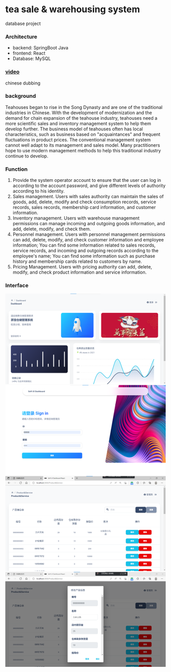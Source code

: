 # tea sale & warehousing system
database project

### Architecture
+ backend: SpringBoot Java
+ frontend: React
+ Database: MySQL

### [video](https://www.youtube.com/watch?v=hxa2o0-o6Hs)
chinese dubbing

### background
Teahouses began to rise in the Song Dynasty and are one of the traditional industries in Chinese. With the development of modernization and the demand for chain expansion of the teahouse industry, teahouses need a more scientific sales and inventory management system to help them develop further. The business model of teahouses often has local characteristics, such as business based on "acquaintances" and frequent fluctuations in product prices. The conventional management system cannot well adapt to its management and sales model. Many practitioners hope to use modern management methods to help this traditional industry continue to develop.

### Function
1. Provide the system operator account to ensure that the user can log in according to the account password, and give different levels of authority according to his identity.
2. Sales management. Users with sales authority can maintain the sales of goods, add, delete, modify and check consumption records, service records, sales records, membership card information, and customer information.
3. Inventory management. Users with warehouse management permissions can manage incoming and outgoing goods information, and add, delete, modify, and check them.
4. Personnel management. Users with personnel management permissions can add, delete, modify, and check customer information and employee information; You can find some information related to sales records, service records, and incoming and outgoing records according to the employee's name; You can find some information such as purchase history and membership cards related to customers by name.
5. Pricing Management. Users with pricing authority can add, delete, modify, and check product information and service information.

### Interface
![](https://github.com/Iris-Song/tea-sell-storage-system/blob/master/pic/1.png)
![](https://github.com/Iris-Song/tea-sell-storage-system/blob/master/pic/2.png)
![](https://github.com/Iris-Song/tea-sell-storage-system/blob/master/pic/3.png)
![](https://github.com/Iris-Song/tea-sell-storage-system/blob/master/pic/4.png)
